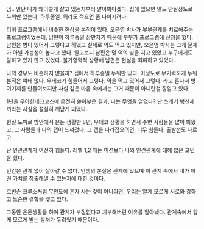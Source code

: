 엄.. 일단 내가 왜이렇게 살고 있는지부터 알아봐야겠다.
집에 있으면 말도 안될정도로 누워만 있는다. 하루종일.
뭐라도 적으면 좀 나아지려나.

티비 프로그램에서 비슷한 현상을 본적이 있다.
오은영 박사가 부부관계를 치료해주는 프로그램이었는데, 남편이 하루종일 잠만자기 때문에 부부가 프로그램에 신청을 했다.
남편은 병이 있어서 그렇다고 하였고 실제로 약도 먹고 있지만, 오은영 박사는 그게 문제가 아닐 가능성이 높다고 했다. 
알고보니 남편은 몇 억의 빚을 지고 있었고 누구에게도 말하고 있지 않고 있었다. 불가항력적 상황에 남편은 현실을 회피하고 있었다.

나의 경우도 비슷하지 않을까? 
집에서 하루종일 누워만 있다. 이정도로 무기력하게 누워본적은 여태 없다. 
우테코가 힘들어서 그렇다. 약을 먹고 있어서 그렇다.
라고 혼자서 방어기제를 만들어보지만 사실 깊은 마음 속에서는 그거 때문이 아니란걸 잘알고 있다.

1년을 우아한테크코스에 온전히 쏟아부은 결과, 나는 무엇을 얻었나?
난 쓰레기 병신새끼라는 사실을 절실히 깨닫게 되었다.

현실 도피로 방안에서 은둔 생활만 8년,
우테코 생활을 하면서 주변 사람들을 많이 봐왔고, 그 사람들과 나의 갭이 느껴졌다.
그 갭을 따라잡으려면. 너무 힘들다. 출발선도 다르고.

난 인관관계가 여전히 힘들다.
레벨 1,2 때는 미션보다 나와 인간관계에 대해 많은 고민을 했다.

인간은 관계 없이 살아갈 수 없다.
인생의 본질은 관계에 있으며 이 관계 속에서 내가 어떤 가치를 창출해낼 수 있는지에 대한 것이다. 

로빈슨 크루소처럼 무인도에 혼자 사는 것이 아니라면,
우리는 알게 모르게 서로와 강하고 느슨한 결합을 맺고 있다.

그동안 은둔생활을 하며 관계가 부질없다고 치부해버린 이유를 알아냈다.
관계속에서 알게 모르게 받는 상처가 두려웠기 때문이다.


